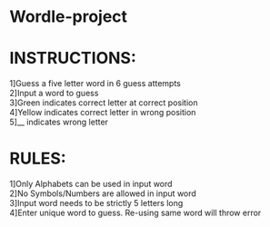 # Wordle-project
# INSTRUCTIONS:
1]Guess a five letter word in 6 guess attempts<br>
2]Input a word to guess <br>
3]Green indicates correct letter at correct position <br>
4]Yellow indicates correct letter in wrong position<br>
5]__ indicates wrong letter<br>

# RULES: 
1]Only Alphabets can be used in input word <br>
2]No Symbols/Numbers are allowed in input word <br>
3]Input word needs to be strictly 5 letters long <br>
4]Enter unique word to guess. Re-using same word will throw error <br>

